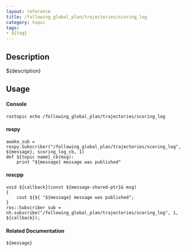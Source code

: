 ```yaml
---
layout: reference
title: /following_global_plan/trajectories/scoring_log
category: topic
tags: 
- ${tag}
---
```


## Description
${description}

## Usage
#### Console
```
rostopic echo /following_global_plan/trajectories/scoring_log
```

#### rospy
```
awake_sub = rospy.Subscriber("/following_global_plan/trajectories/scoring_log", ${message}, scoring_log_cb, 1)
def ${topic name}_cb(msg):
    print "${message} message was published"
```

#### roscpp
```
void ${callback}(const ${message-shared-ptr}& msg)
{
    cout ${${ "${message} message was published";
}
ros::Subscriber sub = nh.subscribe("/following_global_plan/trajectories/scoring_log", 1, ${callback});
```

#### Related Documentation
``${message}``  